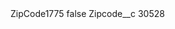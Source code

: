 <?xml version="1.0" encoding="UTF-8"?>
<CustomMetadata xmlns="http://soap.sforce.com/2006/04/metadata" xmlns:xsi="http://www.w3.org/2001/XMLSchema-instance" xmlns:xsd="http://www.w3.org/2001/XMLSchema">
    <label>ZipCode1775</label>
    <protected>false</protected>
    <values>
        <field>Zipcode__c</field>
        <value xsi:type="xsd:string">30528</value>
    </values>
</CustomMetadata>
